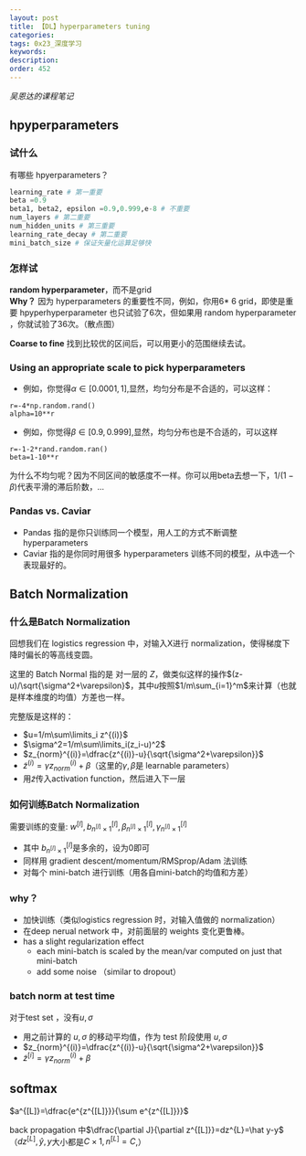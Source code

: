 ```yaml
---
layout: post
title: 【DL】hyperparameters tuning
categories:
tags: 0x23_深度学习
keywords:
description:
order: 452
---
```


*吴恩达的课程笔记*  

## hpyperparameters
### 试什么
有哪些 hpyerparameters？
```py
learning_rate # 第一重要
beta =0.9
beta1, beta2, epsilon =0.9,0.999,e-8 # 不重要
num_layers # 第二重要
num_hidden_units # 第三重要
learning_rate_decay # 第二重要
mini_batch_size # 保证矢量化运算足够快
```

### 怎样试
**random hyperparameter**，而不是grid  
**Why？** 因为 hyperparameters 的重要性不同，例如，你用6* 6 grid，即使是重要 hpyperhyperparameter 也只试验了6次，但如果用 random hyperparameter ，你就试验了36次。（散点图）

**Coarse to fine** 找到比较优的区间后，可以用更小的范围继续去试。  

### Using an appropriate scale to pick hyperparameters
- 例如，你觉得$\alpha \in [0.0001,1]$,显然，均匀分布是不合适的，可以这样：
```
r=-4*np.random.rand()
alpha=10**r
```
- 例如，你觉得$\beta \in [0.9,0.999]$,显然，均匀分布也是不合适的，可以这样
```
r=-1-2*rand.random.ran()
beta=1-10**r
```

为什么不均匀呢？因为不同区间的敏感度不一样。你可以用beta去想一下，$1/(1-\beta)$代表平滑的滞后阶数，...

### Pandas vs. Caviar
- Pandas 指的是你只训练同一个模型，用人工的方式不断调整 hyperparameters
- Caviar 指的是你同时用很多 hyperparameters 训练不同的模型，从中选一个表现最好的。

## Batch Normalization
### 什么是Batch Normalization
回想我们在 logistics regression 中，对输入X进行 normalization，使得梯度下降时偏长的等高线变圆。  

这里的 Batch Normal 指的是 对一层的 $Z$，做类似这样的操作$(z-u)/\sqrt{\sigma^2+\varepsilon}$，其中$u$按照$1/m\sum_{i=1}^m$来计算（也就是样本维度的均值）方差也一样。  

完整版是这样的：
- $u=1/m\sum\limits_i z^{(i)}$
- $\sigma^2=1/m\sum\limits_i(z_i-u)^2$
- $z_{norm}^{(i)}=\dfrac{z^{(i)}-u}{\sqrt{\sigma^2+\varepsilon}}$  
- $\tilde z^{(i)}=\gamma z_{norm}^{(i)}+\beta$（这里的$\gamma,\beta$是 learnable parameters）
- 用$\tilde z$传入activation function，然后进入下一层

### 如何训练Batch Normalization
需要训练的变量:
$w^{[l]}, b^{[l]}_{n^{[l]}\times 1}, \beta^{[l]}_{n^{[l]}\times 1},  \gamma^{[l]}_{n^{[l]}\times 1}$
- 其中 $b^{[l]}_{n^{[l]}\times 1}$是多余的，设为0即可
- 同样用 gradient descent/momentum/RMSprop/Adam 法训练
- 对每个 mini-batch 进行训练（用各自mini-batch的均值和方差）

### why？
- 加快训练（类似logistics regression 时，对输入值做的 normalization）
- 在deep nerual network 中，对前面层的 weights 变化更鲁棒。
- has a slight regularization effect
    - each mini-batch is scaled by the mean/var computed on just that mini-batch
    - add some noise （similar to dropout）

### batch norm at test time
对于test set ，没有$u,\sigma$
- 用之前计算的 $u,\sigma$ 的移动平均值，作为 test 阶段使用 $u,\sigma$
- $z_{norm}^{(i)}=\dfrac{z^{(i)}-u}{\sqrt{\sigma^2+\varepsilon}}$
- $\tilde z^{[i]}=\gamma z_{norm}^{(i)}+\beta$

## softmax
$a^{[L]}=\dfrac{e^{z^{[L]}}}{\sum e^{z^{[L]}}}$  

back propagation 中$\dfrac{\partial J}{\partial z^{[L]}}=dz^{L}=\hat y-y$  
（$dz^{[L]},\hat y,y$大小都是$C \times 1,n^{[L]}=C$,）  
